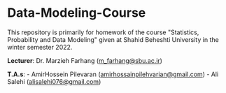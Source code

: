 # Data-Modeling-Course
This repository is primarily for homework of the course "Statistics, Probability and Data Modeling" given at Shahid Beheshti University in the winter semester 2022.

**Lecturer**: Dr. Marzieh Farhang ([m_farhang@sbu.ac.ir](mailto:m_farhang@sbu.ac.ir))

**T.A.s**:  - AmirHossein Pilevaran ([amirhossainpilehvarian@gmail.com](mailto:amirhossainpilehvarian@gmail.com))
            - Ali Salehi ([alisalehi076@gmail.com](mailto:alisalehi076@gmail.com))
